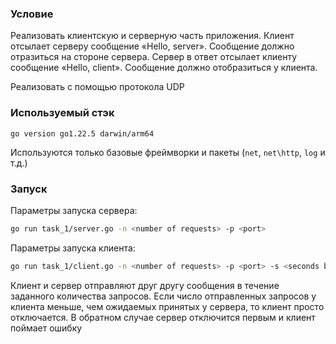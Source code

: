 ### Условие
Реализовать клиентскую и серверную часть приложения. Клиент отсылает серверу
сообщение «Hello, server». Сообщение должно отразиться на стороне сервера.
Сервер в ответ отсылает клиенту сообщение «Hello, client». Сообщение должно
отобразиться у клиента.

Реализовать с помощью протокола UDP

### Используемый стэк
```
go version go1.22.5 darwin/arm64
```
Используются только базовые фреймворки и пакеты (`net`, `net\http`, `log` и т.д.)

### Запуск

Параметры запуска сервера:
```bash
go run task_1/server.go -n <number of requests> -p <port>
```
Параметры запуска клиента:
```bash
go run task_1/client.go -n <number of requests> -p <port> -s <seconds between requests>
```
Клиент и сервер отправляют друг другу сообщения в течение заданного количества запросов. 
Если число отправленных запросов у клиента меньше, чем ожидаемых принятых у сервера, то клиент просто отключается.
В обратном случае сервер отключится первым и клиент поймает ошибку